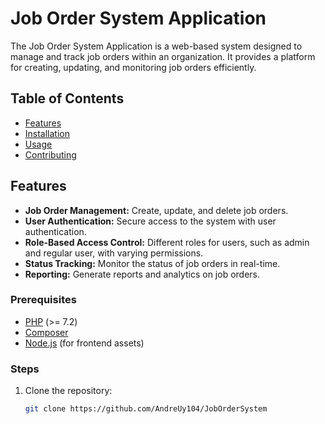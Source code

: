 # Job Order System Application

The Job Order System Application is a web-based system designed to manage and track job orders within an organization. It provides a platform for creating, updating, and monitoring job orders efficiently.

## Table of Contents

- [Features](#features)
- [Installation](#installation)
- [Usage](#usage)
- [Contributing](#contributing)


## Features

- **Job Order Management:** Create, update, and delete job orders.
- **User Authentication:** Secure access to the system with user authentication.
- **Role-Based Access Control:** Different roles for users, such as admin and regular user, with varying permissions.
- **Status Tracking:** Monitor the status of job orders in real-time.
- **Reporting:** Generate reports and analytics on job orders.

### Prerequisites

- [PHP](https://www.php.net/) (>= 7.2)
- [Composer](https://getcomposer.org/)
- [Node.js](https://nodejs.org/) (for frontend assets)

### Steps

1. Clone the repository:

   ```bash
   git clone https://github.com/AndreUy104/JobOrderSystem
